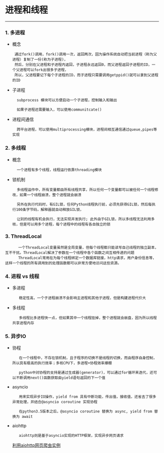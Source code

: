 # 进程和线程
___

### 1. 多进程

   * 概念

          通过fork()调用，fork()调用一次，返回两次，因为操作系统自动把当前进程（称为父进程）复制了一份(称为子进程)，
          然后，分别在父进程和子进程内返回，子进程永远返回0，而父进程返回子进程的ID，一个父进程可以fork出很多子进程，
          所以，父进程要记下每个子进程的ID，而子进程只需要调用getppid()就可以拿到父进程的ID
  
  * 子进程
  
          subprocess 模块可以方便启动一个子进程，控制输入和输出
          
          如果子进程还需要输入，可以使用communitcate()
          
  * 进程间通信
  
          跨平台进程，可以使用multiprocessing模块，进程间相互通信通过queue,pipes等实现
          
### 2. 多线程
  
  * 概念
   
          一个进程有多个线程，线程运行依靠threading模块
          
  * 锁机制
  
          多线程运作中，所有变量都由所有线程共享，所以任何一个变量都可以被任何一个线程修改，如果一个线程崩溃，整个进程就会崩溃
          
          另外在执行代码时，有GIL锁，任何Python线程执行前，必须先获得GIL锁，然后每执行100条字节码，解释器就自动释放GIL锁，
          
          让别的线程有机会执行，无法实现并发执行; 此外由于GIL锁，所以多线程无法利用多核，但是可以用多个进程，每个进程中的线程有各自独立的锁
          
### 3. ThreadLocal

          一个ThreadLocal变量虽然是全局变量，但每个线程都只能读写自己线程的独立副本，互不干扰。ThreadLocal解决了参数在一个线程中各个函数之间互相传递的问题
          ThreadLocal常用在为每个线程绑定一个数据库链接，http请求，用户身份信息等，这样一个线程的所有调用到的处理函数都可以非常方便地访问这些资源。
          
### 4. 进程 vs 线程

  * 多进程
       
           稳定性高，一个子进程崩溃不会影响主进程和其他子进程，但是构建进程代价大
  
  * 多线程
  
           多线程比多进程快一点，但如果其中一个线程挂掉，整个进程就会崩盘，因为所以线程共享进程内存
           
### 5. 异步IO

  * 协程
    
           在一个线程中，不存在锁机制，且子程序的切换不是线程的切换，而由程序自身控制，所以具有极高的执行效率；多核CPU下，多进程+协程效率爆棚
           
           python中对协程的支持是通过生成器(generator)，可以通过for循环来迭代，还可以不断调用next()函数获取由yield语句返回的下一个值
           
  * asyncio
  
           用来实现异步IO操作，yield from 具有中断功能，传出值，接收值，还省去了很多异常处理，并结合@asyncio coroutine 实现协程
           
           在python3.5版本之后，@asyncio coroutine 替换为 async, yield from 替换为 await
           
  * aiohttp
  
           aiohttp则是基于asyncio实现的HTTP框架，实现异步网页请求
           
       [利用aiohttp网页爬虫实例](https://blog.csdn.net/SL_World/article/details/86633611)
          
        
